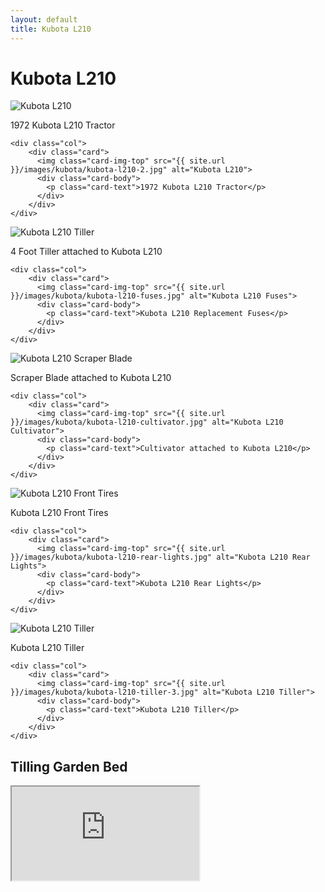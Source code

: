 ```yaml
---
layout: default
title: Kubota L210
---
```


<h1 class="display-4">Kubota L210</h1>

<div class="row">
    <div class="col">
        <div class="card">
          <img class="card-img-top" src="{{ site.url }}/images/kubota/kubota-l210-1.jpg" alt="Kubota L210">
          <div class="card-body">
            <p class="card-text">1972 Kubota L210 Tractor</p>
          </div>
        </div>
    </div>

    <div class="col">
        <div class="card">
          <img class="card-img-top" src="{{ site.url }}/images/kubota/kubota-l210-2.jpg" alt="Kubota L210">
          <div class="card-body">
            <p class="card-text">1972 Kubota L210 Tractor</p>
          </div>
        </div>
    </div>
</div>

<div class="row">
    <div class="col">
        <div class="card">
          <img class="card-img-top" src="{{ site.url }}/images/kubota/kubota-l210-tiller-1.jpg" alt="Kubota L210 Tiller">
          <div class="card-body">
            <p class="card-text">4 Foot Tiller attached to Kubota L210</p>
          </div>
        </div>
    </div>

    <div class="col">
        <div class="card">
          <img class="card-img-top" src="{{ site.url }}/images/kubota/kubota-l210-fuses.jpg" alt="Kubota L210 Fuses">
          <div class="card-body">
            <p class="card-text">Kubota L210 Replacement Fuses</p>
          </div>
        </div>
    </div>
</div>

<div class="row">
    <div class="col">
        <div class="card">
          <img class="card-img-top" src="{{ site.url }}/images/kubota/kubota-l210-scraper-blade.jpg" alt="Kubota L210 Scraper Blade">
          <div class="card-body">
            <p class="card-text">Scraper Blade attached to Kubota L210</p>
          </div>
        </div>
    </div>

    <div class="col">
        <div class="card">
          <img class="card-img-top" src="{{ site.url }}/images/kubota/kubota-l210-cultivator.jpg" alt="Kubota L210 Cultivator">
          <div class="card-body">
            <p class="card-text">Cultivator attached to Kubota L210</p>
          </div>
        </div>
    </div>
</div>

<div class="row">
    <div class="col">
        <div class="card">
          <img class="card-img-top" src="{{ site.url }}/images/kubota/kubota-l210-front-tires.jpg" alt="Kubota L210 Front Tires">
          <div class="card-body">
            <p class="card-text">Kubota L210 Front Tires</p>
          </div>
        </div>
    </div>

    <div class="col">
        <div class="card">
          <img class="card-img-top" src="{{ site.url }}/images/kubota/kubota-l210-rear-lights.jpg" alt="Kubota L210 Rear Lights">
          <div class="card-body">
            <p class="card-text">Kubota L210 Rear Lights</p>
          </div>
        </div>
    </div>
</div>

<div class="row">
    <div class="col">
        <div class="card">
          <img class="card-img-top" src="{{ site.url }}/images/kubota/kubota-l210-tiller-2.jpg" alt="Kubota L210 Tiller">
          <div class="card-body">
            <p class="card-text">Kubota L210 Tiller</p>
          </div>
        </div>
    </div>

    <div class="col">
        <div class="card">
          <img class="card-img-top" src="{{ site.url }}/images/kubota/kubota-l210-tiller-3.jpg" alt="Kubota L210 Tiller">
          <div class="card-body">
            <p class="card-text">Kubota L210 Tiller</p>
          </div>
        </div>
    </div>
</div>

<h2 class="display-4">Tilling Garden Bed</h2>

<div class="row">
  <div class="embed-responsive embed-responsive-16by9">
    <iframe class="embed-responsive-item" src="https://www.youtube.com/embed/QALPDgfYmMo?rel=0" allowfullscreen></iframe>
  </div>
</div>
